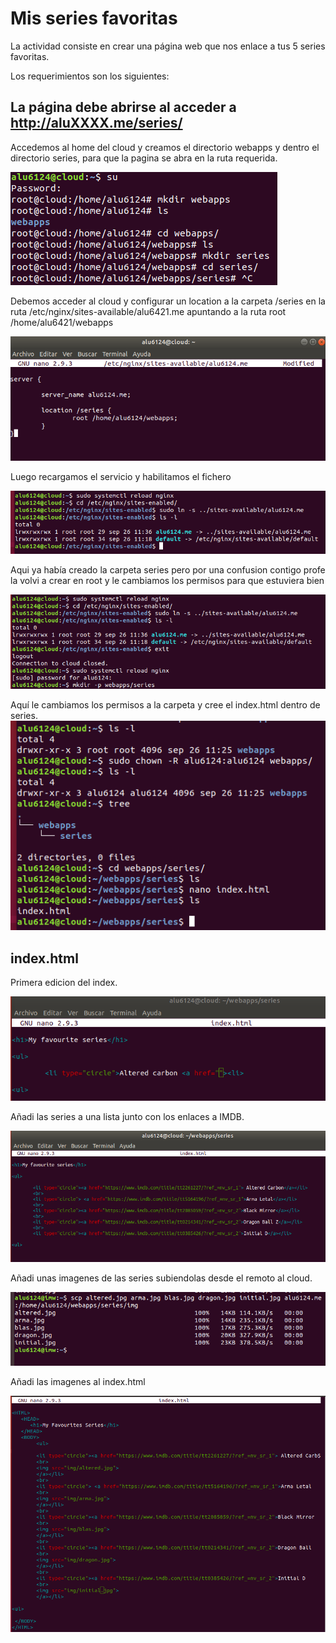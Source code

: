 # Mis series favoritas

La actividad consiste en crear una página web que nos enlace a tus 5 series favoritas.

Los requerimientos son los siguientes:

## La página debe abrirse al acceder a http://aluXXXX.me/series/

Accedemos al home del cloud y creamos el directorio webapps y dentro el directorio series, para que la pagina se abra en la ruta requerida.

![img](img/2.PNG)

Debemos acceder al cloud y configurar un location a la carpeta /series en la ruta /etc/nginx/sites-available/alu6421.me apuntando a la ruta root /home/alu6421/webapps

![img](img/1.PNG)

Luego recargamos el servicio y habilitamos el fichero

![img](img/3.PNG)

Aqui ya había creado la carpeta series pero por una confusion contigo profe la volvi a crear en root y le cambiamos los permisos para que estuviera bien

![img](img/4.PNG)

Aquí le cambiamos los permisos a la carpeta y cree el index.html dentro de series.
![img](img/5.PNG)

## index.html

Primera edicion del index.

![img](img/6.PNG)

Añadi las series a una lista junto con los enlaces a IMDB.

![img](img/7.PNG)

Añadi unas imagenes de las series subiendolas desde el remoto al cloud.

![img](img/9.PNG)

Añadi las imagenes al index.html

![img](img/10.PNG)
